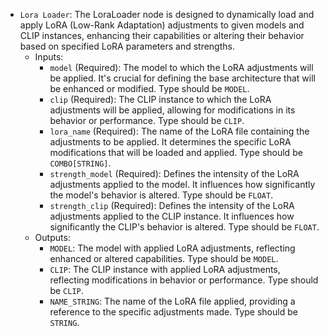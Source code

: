 - `Lora Loader`: The LoraLoader node is designed to dynamically load and apply LoRA (Low-Rank Adaptation) adjustments to given models and CLIP instances, enhancing their capabilities or altering their behavior based on specified LoRA parameters and strengths.
    - Inputs:
        - `model` (Required): The model to which the LoRA adjustments will be applied. It's crucial for defining the base architecture that will be enhanced or modified. Type should be `MODEL`.
        - `clip` (Required): The CLIP instance to which the LoRA adjustments will be applied, allowing for modifications in its behavior or performance. Type should be `CLIP`.
        - `lora_name` (Required): The name of the LoRA file containing the adjustments to be applied. It determines the specific LoRA modifications that will be loaded and applied. Type should be `COMBO[STRING]`.
        - `strength_model` (Required): Defines the intensity of the LoRA adjustments applied to the model. It influences how significantly the model's behavior is altered. Type should be `FLOAT`.
        - `strength_clip` (Required): Defines the intensity of the LoRA adjustments applied to the CLIP instance. It influences how significantly the CLIP's behavior is altered. Type should be `FLOAT`.
    - Outputs:
        - `MODEL`: The model with applied LoRA adjustments, reflecting enhanced or altered capabilities. Type should be `MODEL`.
        - `CLIP`: The CLIP instance with applied LoRA adjustments, reflecting modifications in behavior or performance. Type should be `CLIP`.
        - `NAME_STRING`: The name of the LoRA file applied, providing a reference to the specific adjustments made. Type should be `STRING`.
